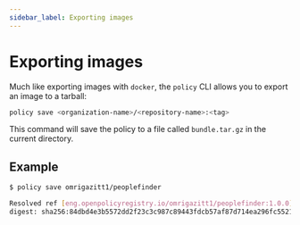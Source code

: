 ```yaml
---
sidebar_label: Exporting images
---
```


# Exporting images

Much like exporting images with `docker`, the `policy` CLI allows you to export an image to a tarball:

```bash
policy save <organization-name>/<repository-name>:<tag>
```

This command will save the policy to a file called `bundle.tar.gz` in the current directory.

## Example

```bash
$ policy save omrigazitt1/peoplefinder

Resolved ref [eng.openpolicyregistry.io/omrigazitt1/peoplefinder:1.0.0].
digest: sha256:84dbd4e3b5572dd2f23c3c987c89443fdcb57af87d714ea296fc552192fb17e9
```

